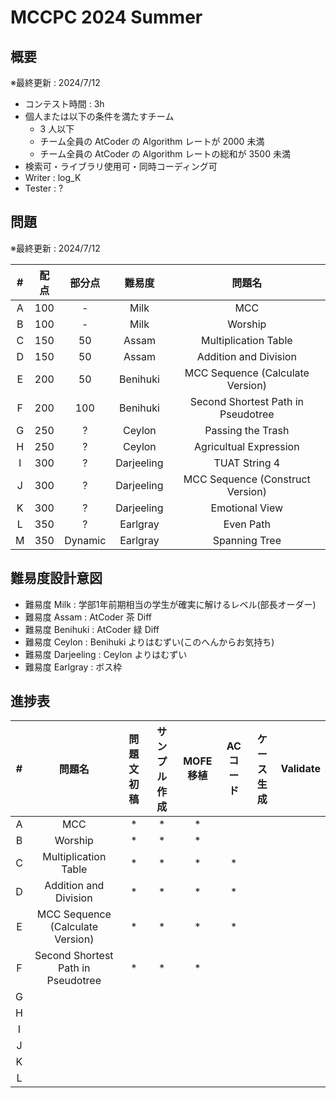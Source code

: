# MCCPC 2024 Summer

## 概要

※最終更新 : 2024/7/12

- コンテスト時間 : 3h
- 個人または以下の条件を満たすチーム
    - $3$ 人以下
    - チーム全員の AtCoder の Algorithm レートが $2000$ 未満
    - チーム全員の AtCoder の Algorithm レートの総和が $3500$ 未満
- 検索可・ライブラリ使用可・同時コーディング可
- Writer : log_K
- Tester : ?

## 問題

※最終更新 : 2024/7/12

|#|配点|部分点|難易度|問題名|
|:-:|:--:|:--:|:--:|:--:|
|A|100|-|Milk|MCC|
|B|100|-|Milk|Worship|
|C|150|50|Assam|Multiplication Table|
|D|150|50|Assam|Addition and Division|
|E|200|50|Benihuki|MCC Sequence (Calculate Version)|
|F|200|100|Benihuki|Second Shortest Path in Pseudotree|
|G|250|?|Ceylon|Passing the Trash|
|H|250|?|Ceylon|Agricultual Expression|
|I|300|?|Darjeeling|TUAT String 4|
|J|300|?|Darjeeling|MCC Sequence (Construct Version)|
|K|300|?|Darjeeling|Emotional View|
|L|350|?|Earlgray|Even Path|
|M|350|Dynamic|Earlgray|Spanning Tree|

## 難易度設計意図

- 難易度 Milk : 学部1年前期相当の学生が確実に解けるレベル(部長オーダー)
- 難易度 Assam : AtCoder 茶 Diff
- 難易度 Benihuki : AtCoder 緑 Diff
- 難易度 Ceylon : Benihuki よりはむずい(このへんからお気持ち)
- 難易度 Darjeeling : Ceylon よりはむずい
- 難易度 Earlgray : ボス枠

## 進捗表

|#|問題名|問題文初稿|サンプル作成|MOFE移植|ACコード|ケース生成|Validate|
|:--:|:--:|:--:|:--:|:--:|:--:|:--:|:--:|
|A|MCC|*|*|*||||
|B|Worship|*|*|*||||
|C|Multiplication Table|*|*|*|*|||
|D|Addition and Division|*|*|*|*|||
|E|MCC Sequence (Calculate Version)|*|*|*|*|||
|F|Second Shortest Path in Pseudotree|*|*|*||||
|G||||||||
|H||||||||
|I||||||||
|J||||||||
|K||||||||
|L||||||||
